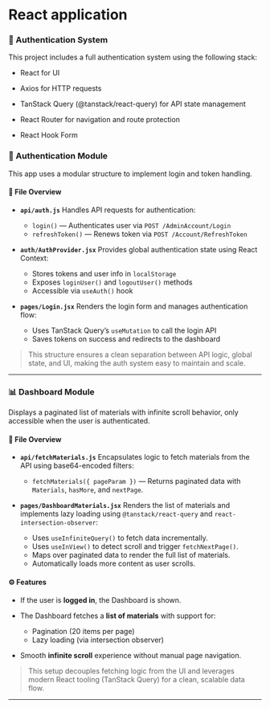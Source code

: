
# React application

### 🔐 Authentication System 

This project includes a full authentication system using the following stack:

* React for UI

* Axios for HTTP requests

* TanStack Query (@tanstack/react-query) for API state management

* React Router for navigation and route protection
* React Hook Form


### 🔐 Authentication Module

This app uses a modular structure to implement login and token handling.

#### 📁 File Overview

* **`api/auth.js`**
  Handles API requests for authentication:

  * `login()` — Authenticates user via `POST /AdminAccount/Login`
  * `refreshToken()` — Renews token via `POST /Account/RefreshToken`

* **`auth/AuthProvider.jsx`**
  Provides global authentication state using React Context:

  * Stores tokens and user info in `localStorage`
  * Exposes `loginUser()` and `logoutUser()` methods
  * Accessible via `useAuth()` hook

* **`pages/Login.jsx`**
  Renders the login form and manages authentication flow:

  * Uses TanStack Query’s `useMutation` to call the login API
  * Saves tokens on success and redirects to the dashboard

> This structure ensures a clean separation between API logic, global state, and UI, making the auth system easy to maintain and scale.

---

### 📊 Dashboard Module

Displays a paginated list of materials with infinite scroll behavior, only accessible when the user is authenticated.

#### 📁 File Overview

* **`api/fetchMaterials.js`**
  Encapsulates logic to fetch materials from the API using base64-encoded filters:

  * `fetchMaterials({ pageParam })` — Returns paginated data with `Materials`, `hasMore`, and `nextPage`.

* **`pages/DashboardMaterials.jsx`**
  Renders the list of materials and implements lazy loading using `@tanstack/react-query` and `react-intersection-observer`:

  * Uses `useInfiniteQuery()` to fetch data incrementally.
  * Uses `useInView()` to detect scroll and trigger `fetchNextPage()`.
  * Maps over paginated data to render the full list of materials.
  * Automatically loads more content as user scrolls.

#### ⚙️ Features

* If the user is **logged in**, the Dashboard is shown.
* The Dashboard fetches a **list of materials** with support for:

  * Pagination (20 items per page)
  * Lazy loading (via intersection observer)
* Smooth **infinite scroll** experience without manual page navigation.

> This setup decouples fetching logic from the UI and leverages modern React tooling (TanStack Query) for a clean, scalable data flow.

---





